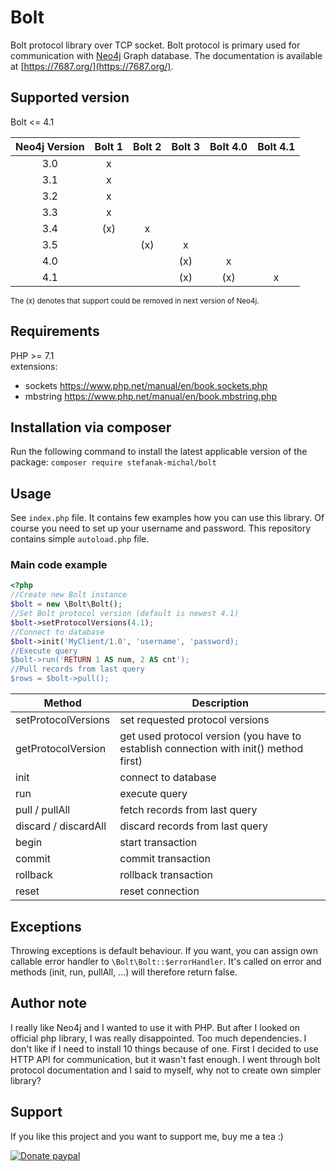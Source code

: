 # Bolt
Bolt protocol library over TCP socket. Bolt protocol is primary used for communication with [Neo4j](https://neo4j.com/) Graph database. The documentation is available at [https://7687.org/](https://7687.org/).

## Supported version
Bolt <= 4.1

| Neo4j Version | Bolt 1 | Bolt 2 | Bolt 3 | Bolt 4.0 | Bolt 4.1 |
|:-------------:|:------:|:------:|:------:|:--------:|:--------:|
| 3.0           | x      |        |        |          |          |
| 3.1           | x      |        |        |          |          |
| 3.2           | x      |        |        |          |          |
| 3.3           | x      |        |        |          |          |
| 3.4           | (x)    | x      |        |          |          |
| 3.5           |        | (x)    | x      |          |          |
| 4.0           |        |        | (x)    | x        |          |
| 4.1           |        |        | (x)    | (x)      | x        |

<sup>The (x) denotes that support could be removed in next version of Neo4j.</sup>

## Requirements
PHP >= 7.1  
extensions:
- sockets https://www.php.net/manual/en/book.sockets.php
- mbstring https://www.php.net/manual/en/book.mbstring.php

## Installation via composer
Run the following command to install the latest applicable version of the package:
``composer require stefanak-michal/bolt``

## Usage
See ``index.php`` file. It contains few examples how you can use this library. Of course you need to set up your username and password. This repository contains simple `autoload.php` file.

### Main code example
```php
<?php
//Create new Bolt instance
$bolt = new \Bolt\Bolt();
//Set Bolt protocol version (default is newest 4.1)
$bolt->setProtocolVersions(4.1);
//Connect to database
$bolt->init('MyClient/1.0', 'username', 'password);
//Execute query
$bolt->run('RETURN 1 AS num, 2 AS cnt');
//Pull records from last query
$rows = $bolt->pull();
```

| Method    | Description                                                        |
|--------------------------|---------------------------------------------------------------------------------------|
| setProtocolVersions    | set requested protocol versions                                                        |
| getProtocolVersion     | get used protocol version (you have to establish connection with init() method first) |
| init                   | connect to database                                                                   |
| run                    | execute query                                                                         |
| pull / pullAll       | fetch records from last query                                                         |
| discard / discardAll | discard records from last query                                                       |
| begin                  | start transaction                                                                     |
| commit                 | commit transaction                                                                    |
| rollback               | rollback transaction                                                                  |
| reset                  | reset connection                                                                      |

## Exceptions
Throwing exceptions is default behaviour. If you want, you can assign own callable error handler to ``\Bolt\Bolt::$errorHandler``. It's called on error and methods (init, run, pullAll, ...) will therefore return false.

## Author note
I really like Neo4j and I wanted to use it with PHP. But after I looked on official php library, I was really disappointed. Too much dependencies. I don't like if I need to install 10 things because of one. First I decided to use HTTP API for communication, but it wasn't fast enough. I went through bolt protocol documentation and I said to myself, why not to create own simpler library?

## Support
If you like this project and you want to support me, buy me a tea :)

[![Donate paypal](https://www.paypalobjects.com/en_US/i/btn/btn_donateCC_LG.gif)](https://www.paypal.me/MichalStefanak)
